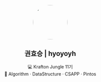 <p align="center">
  <img src="https://avatars.githubusercontent.com/hyoyoyh" width="110" style="border-radius:50%;" />
</p>

<h2 align="center">권효승 | hyoyoyh</h2>

<p align="center">
  💻 Krafton Jungle 11기<br>
  🧩 Algorithm · DataStructure · CSAPP · Pintos<br>
</p>
